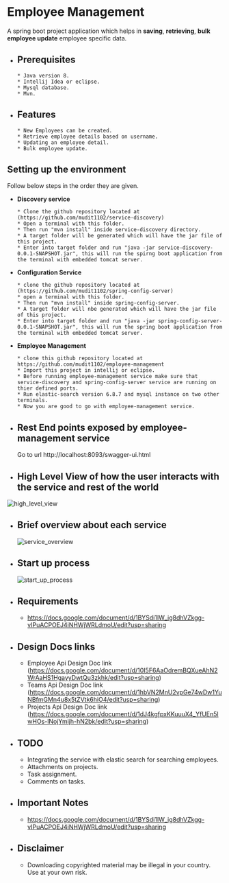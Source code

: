 # Employee Management

A spring boot project application which helps in **saving**, **retrieving**, **bulk employee update** employee specific data.

* ## Prerequisites ##
    ```
   * Java version 8.
   * Intellij Idea or eclipse.
   * Mysql database.
   * Mvn.
    ```

* ## Features ##
    ```
  * New Employees can be created.
  * Retrieve employee details based on username.
  * Updating an employee detail.
  * Bulk employee update.
    ```
## Setting up the environment ##

 
Follow below steps in the order they are given.
   
* **Discovery service** 
    ```
  * Clone the github repository located at (https://github.com/mudit1102/service-discovery)
  * Open a terminal with this folder.
  * Then run "mvn install" inside service-discovery directory.
  * A target folder will be generated which will have the jar file of this project.
  * Enter into target folder and run "java -jar service-discovery-0.0.1-SNAPSHOT.jar", this will run the spirng boot application from the terminal with embedded tomcat server.
    ```

* **Configuration Service** 
    ```
  * clone the github repository located at (https://github.com/mudit1102/spring-config-server)
  * open a terminal with this folder.
  * Then run "mvn install" inside spring-config-server.
  * A target folder will nbe generated which will have the jar file of this project.
  * Enter into target folder and run "java -jar spring-config-server-0.0.1-SNAPSHOT.jar", this will run the spring boot application from the terminal with embedded tomcat server.
    ```
* **Employee Management** 
    ```
  * clone this github repository located at https://github.com/mudit1102/employee-management
  * Import this project in intellij or eclipse.
  * Before running employee-management service make sure that service-discovery and spring-config-server service are running on thier defined ports.
  * Run elastic-search version 6.8.7 and mysql instance on two other terminals.
  * Now you are good to go with employee-management service. 
    ```
* ## Rest End points exposed by employee-management service ##
  Go to url http://localhost:8093/swagger-ui.html 

* ## High Level View of how the user interacts with the service and rest of the world ##

 ![high_level_view](https://user-images.githubusercontent.com/29011354/86270372-c3ccb100-bbe8-11ea-9004-57fd9477649b.png)
 
* ## Brief overview about each service ##
  
  ![service_overview](https://user-images.githubusercontent.com/29011354/86270880-97656480-bbe9-11ea-8a14-3df370f08b14.png)
  
* ## Start up process ##

  ![start_up_process](https://user-images.githubusercontent.com/29011354/86270917-aa783480-bbe9-11ea-9373-068e456f0265.png)

* ## Requirements ##
  * https://docs.google.com/document/d/1BYSdi1IW_ig8dhVZkgg-vIPuACPOEJ4iNHWjWRLdmoU/edit?usp=sharing

* ## Design Docs links ##
  * Employee Api Design Doc link (https://docs.google.com/document/d/10I5F6AaOdremBQXueAhN2WrAaHS1HgayyDwtQu3zkhk/edit?usp=sharing)
  * Teams Api Design Doc link (https://docs.google.com/document/d/1hbVN2MnU2vpGe74wDw1YuNBfmGMn4u8x5tZVtk6hiO4/edit?usp=sharing)
  * Projects Api Design Doc link (https://docs.google.com/document/d/1dJ4kgfpxKKuuuX4_YfUEn5lwHOs-lNojYmijh-hN2bk/edit?usp=sharing)


* ## TODO ##
  * Integrating the service with elastic search for searching employees.
  * Attachments on projects.
  * Task assignment.
  * Comments on tasks.
  
* ## Important Notes  ##
  * https://docs.google.com/document/d/1BYSdi1IW_ig8dhVZkgg-vIPuACPOEJ4iNHWjWRLdmoU/edit?usp=sharing
   
* ## Disclaimer ##

  * Downloading copyrighted material may be illegal in your country. Use at your own risk.






 